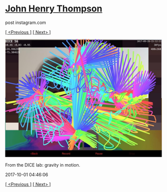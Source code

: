 # [John Henry Thompson](../README.md)
post instagram.com

[[ <Previous ]](2017-10-02-1.md) [[ Next> ]](2017-10-01-2.md)

[![](../media/2017-10-01/From-the-DICE-lab-gravity-in-motion.jpg)](../README.md)

From the DICE lab: gravity in motion.

2017-10-01 04:46:06

[[ <Previous ]](2017-10-02-1.md) [[ Next> ]](2017-10-01-2.md)